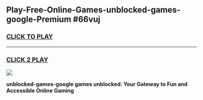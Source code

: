 
## Play-Free-Online-Games-unblocked-games-google-Premium #66vuj
<h3>
<a href="https://premium.freeplayer.one?title=unblocked-games-google&ref=8M">CLICK TO PLAY</a></h3>
<hr>

<h3>
<a href="https://premium.freeplayer.one?title=unblocked-games-google&ref=8M">CLICK 2 PLAY</a>
  
</h3>

<a href="https://premium.freeplayer.one?title=unblocked-games-google&ref=8M"><img src="https://clearcache.store/games.png"></a>


**unblocked-games-google games unblocked: Your Gateway to Fun and Accessible Online Gaming**
